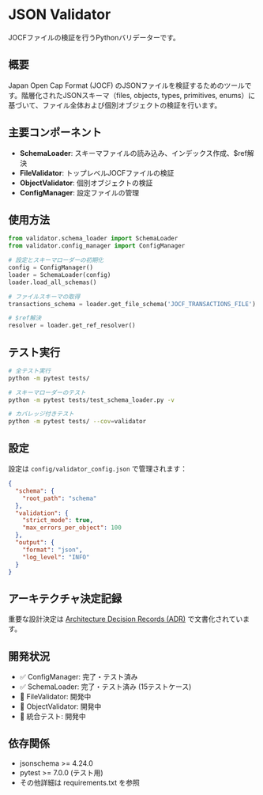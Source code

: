 # JSON Validator

JOCFファイルの検証を行うPythonバリデーターです。

## 概要

Japan Open Cap Format (JOCF) のJSONファイルを検証するためのツールです。階層化されたJSONスキーマ（files, objects, types, primitives, enums）に基づいて、ファイル全体および個別オブジェクトの検証を行います。

## 主要コンポーネント

- **SchemaLoader**: スキーマファイルの読み込み、インデックス作成、$ref解決
- **FileValidator**: トップレベルJOCFファイルの検証
- **ObjectValidator**: 個別オブジェクトの検証  
- **ConfigManager**: 設定ファイルの管理

## 使用方法

```python
from validator.schema_loader import SchemaLoader
from validator.config_manager import ConfigManager

# 設定とスキーマローダーの初期化
config = ConfigManager()
loader = SchemaLoader(config)
loader.load_all_schemas()

# ファイルスキーマの取得
transactions_schema = loader.get_file_schema('JOCF_TRANSACTIONS_FILE')

# $ref解決
resolver = loader.get_ref_resolver()
```

## テスト実行

```bash
# 全テスト実行
python -m pytest tests/

# スキーマローダーのテスト
python -m pytest tests/test_schema_loader.py -v

# カバレッジ付きテスト
python -m pytest tests/ --cov=validator
```

## 設定

設定は `config/validator_config.json` で管理されます：

```json
{
  "schema": {
    "root_path": "schema"
  },
  "validation": {
    "strict_mode": true,
    "max_errors_per_object": 100
  },
  "output": {
    "format": "json",
    "log_level": "INFO"
  }
}
```

## アーキテクチャ決定記録

重要な設計決定は [Architecture Decision Records (ADR)](./adr/) で文書化されています。

## 開発状況

- ✅ ConfigManager: 完了・テスト済み
- ✅ SchemaLoader: 完了・テスト済み (15テストケース)
- 🚧 FileValidator: 開発中
- 🚧 ObjectValidator: 開発中
- 🚧 統合テスト: 開発中

## 依存関係

- jsonschema >= 4.24.0
- pytest >= 7.0.0 (テスト用)
- その他詳細は requirements.txt を参照